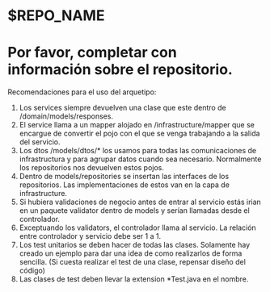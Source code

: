 # $REPO_NAME
# Por favor, completar con información sobre el repositorio.

Recomendaciones para el uso del arquetipo:

1. Los services siempre devuelven una clase que este dentro de /domain/models/responses. 
2. El service llama a un mapper alojado en /infrastructure/mapper que se encargue de convertir el pojo con el que se venga trabajando a la salida del servicio.
3. Los dtos /models/dtos/* los usamos para todas las comunicaciones de infrastructura y para agrupar datos cuando sea necesario. Normalmente los repositorios nos devuelven estos pojos.
4. Dentro de models/repositories se insertan las interfaces de los repositorios. Las implementaciones de estos van en la capa de infrastructure.
5. Si hubiera validaciones de negocio antes de entrar al servicio estás irian en un paquete validator dentro de models y serían llamadas desde el controlador.
6. Exceptuando los validators, el controlador llama al servicio. La relación entre controlador y servicio debe ser 1 a 1.
7. Los test unitarios se deben hacer de todas las clases. Solamente hay creado un ejemplo para dar una idea de como realizarlos de forma sencilla. (Si cuesta realizar el test de una clase, repensar diseño del código)
8. Las clases de test deben llevar la extension *Test.java en el nombre.

